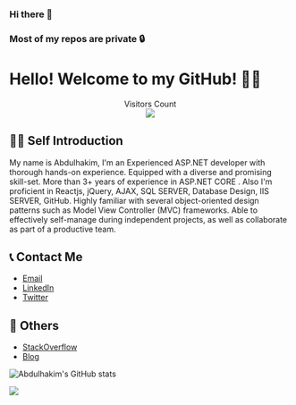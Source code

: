 ### Hi there 👋 
### Most of my repos are private 🔒

<!--
**AbdulhakimZ/AbdulhakimZ** is a ✨ _special_ ✨ repository because its `README.md` (this file) appears on your GitHub profile.
-->
# Hello! Welcome to my GitHub! 🚀🚀

<p align="center"> 
  Visitors Count<br>
  <img src="https://profile-counter.glitch.me/AbdulhakimZ/count.svg" />
</p>

## 🙋‍♂️ Self Introduction
My name is Abdulhakim, I'm an Experienced ASP.NET developer with thorough hands-on experience. Equipped with a diverse and promising skill-set. More than 3+
years of experience in ASP.NET CORE . Also I'm proficient in Reactjs, jQuery, AJAX, SQL SERVER, Database Design, IIS SERVER, GitHub. Highly
familiar with several object-oriented design patterns such as Model View Controller (MVC) frameworks. Able to effectively self-manage during
independent projects, as well as collaborate as part of a productive team.
<br />
<!--Exp-->
## 📞 Contact Me
* [Email](mailto:zluckyza@gmail.com)
* [LinkedIn](https://www.linkedin.com/in/abdulhakim-zeinu-536341183/)
* [Twitter](https://twitter.com/Abdulha86189021)

## 📝 Others
* [StackOverflow](https://stackoverflow.com/)
* [Blog](https://easycodesolution.com/)

![Abdulhakim's GitHub stats](https://github-readme-stats.vercel.app/api?username=AbdulhakimZ&theme=gruvbox)

![](https://github-profile-summary-cards.vercel.app/api/cards/repos-per-language?username=AbdulhakimZ&theme=github_dark)


